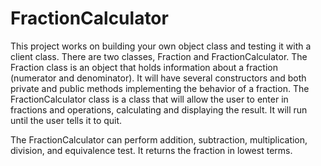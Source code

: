 # FractionCalculator
This project works on building your own object class and testing it with a client class. There are two classes, Fraction and FractionCalculator. 
The Fraction class is an object that holds information about a fraction (numerator and denominator). 
It will have several constructors and both private and public methods implementing the behavior of a fraction. 
The FractionCalculator class is a class that will allow the user to enter in fractions and operations, calculating and displaying the result. It will run until the user tells it to quit.  
  
The FractionCalculator can perform addition, subtraction, multiplication, division, and equivalence test. It returns the fraction in lowest terms.
